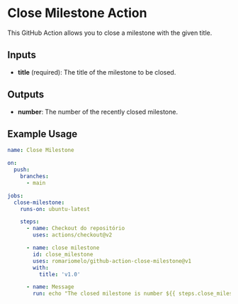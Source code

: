 # Close Milestone Action

This GitHub Action allows you to close a milestone with the given title.

## Inputs

- **title** (required): The title of the milestone to be closed.

## Outputs

- **number**: The number of the recently closed milestone.

## Example Usage

```yaml
name: Close Milestone

on:
  push:
    branches:
      - main

jobs:
  close-milestone:
    runs-on: ubuntu-latest

    steps:
      - name: Checkout do repositório
        uses: actions/checkout@v2

      - name: close milestone
        id: close_milestone
        uses: romariomelo/github-action-close-milestone@v1
        with:
          title: 'v1.0'

      - name: Message
        run: echo "The closed milestone is number ${{ steps.close_milestone.outputs.number }}"
```
